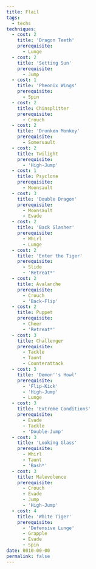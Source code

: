 ```yaml
---
title: Flail
tags:
  - techs
techniques:
  - cost: 2
    title: 'Dragon Teeth'
    prerequisite:
      - Lunge
  - cost: 2
    title: 'Setting Sun'
    prerequisite:
      - Jump
  - cost: 1
    title: 'Pheonix Wings'
    prerequisite:
      - Spin
  - cost: 2
    title: Chinsplitter
    prerequisite:
      - Crouch
  - cost: 2
    title: 'Drunken Monkey'
    prerequisite:
      - Somersault
  - cost: 2
    title: Twilight
    prerequisite:
      - 'High-Jump'
  - cost: 1
    title: Psyclone
    prerequisite:
      - Moonsault
  - cost: 3
    title: 'Double Dragon'
    prerequisite:
      - Moonsault
      - Evade
  - cost: 2
    title: 'Back Slasher'
    prerequisite:
      - Whirl
      - Lunge
  - cost: 2
    title: 'Enter the Tiger'
    prerequisite:
      - Slide
      - 'Retreat*'
  - cost: 2
    title: Avalanche
    prerequisite:
      - Crouch
      - 'Back-Flip'
  - cost: 2
    title: Puppet
    prerequisite:
      - Cheer
      - 'Retreat*'
  - cost: 3
    title: Challenger
    prerequisite:
      - Tackle
      - Taunt
      - Counterattack
  - cost: 3
    title: 'Demon''s Howl'
    prerequisite:
      - 'Flip-Kick'
      - 'High-Jump'
      - Lunge
  - cost: 3
    title: 'Extreme Conditions'
    prerequisite:
      - Evade
      - Tackle
      - 'Double-Jump'
  - cost: 3
    title: 'Looking Glass'
    prerequisite:
      - Whirl
      - Taunt
      - 'Bash*'
  - cost: 3
    title: Malevolence
    prerequisite:
      - Crouch
      - Evade
      - Jump
      - 'High-Jump'
  - cost: 4
    title: 'White Tiger'
    prerequisite:
      - 'Defensive Lunge'
      - Grapple
      - Evade
      - Spin
date: 0010-00-00
permalink: false
---
```

